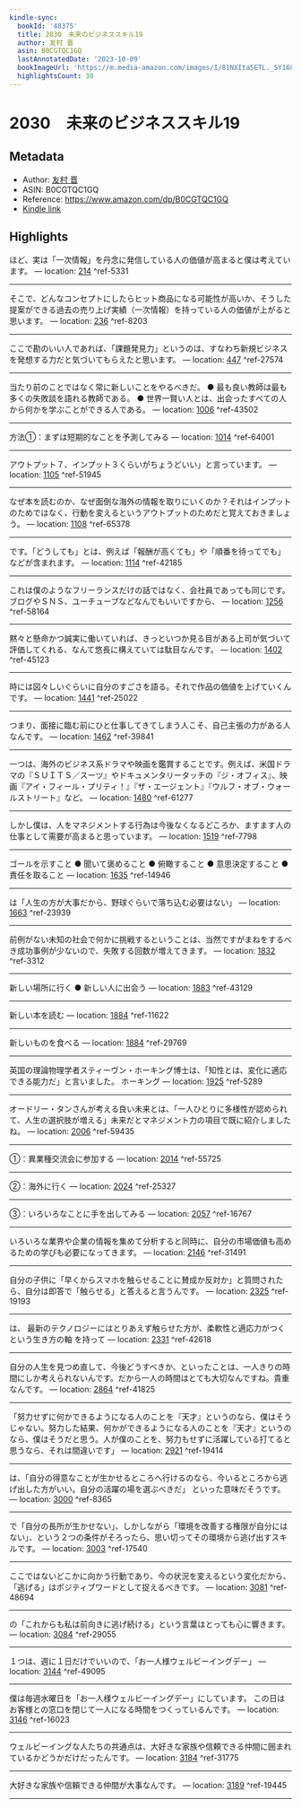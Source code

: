 ```yaml
---
kindle-sync:
  bookId: '48375'
  title: 2030　未来のビジネススキル19
  author: 友村 晋
  asin: B0CGTQC1GQ
  lastAnnotatedDate: '2023-10-09'
  bookImageUrl: 'https://m.media-amazon.com/images/I/81NXIta5ETL._SY160.jpg'
  highlightsCount: 38
---
```

# 2030　未来のビジネススキル19
## Metadata
* Author: [友村 晋](https://www.amazon.comundefined)
* ASIN: B0CGTQC1GQ
* Reference: https://www.amazon.com/dp/B0CGTQC1GQ
* [Kindle link](kindle://book?action=open&asin=B0CGTQC1GQ)

## Highlights
ほど、実は「一次情報」を丹念に発信している人の価値が高まると僕は考えています。 — location: [214](kindle://book?action=open&asin=B0CGTQC1GQ&location=214) ^ref-5331

---
そこで、どんなコンセプトにしたらヒット商品になる可能性が高いか、そうした提案ができる過去の売り上げ実績（一次情報）を持っている人の価値が上がると思います。 — location: [236](kindle://book?action=open&asin=B0CGTQC1GQ&location=236) ^ref-8203

---
ここで勘のいい人であれば、「課題発見力」というのは、すなわち新規ビジネスを発想する力だと気づいてもらえたと思います。 — location: [447](kindle://book?action=open&asin=B0CGTQC1GQ&location=447) ^ref-27574

---
当たり前のことではなく常に新しいことをやるべきだ。 ● 最も良い教師は最も多くの失敗談を語れる教師である。 ● 世界一賢い人とは、出会ったすべての人から何かを学ぶことができる人である。 — location: [1006](kindle://book?action=open&asin=B0CGTQC1GQ&location=1006) ^ref-43502

---
方法①：まずは短期的なことを予測してみる — location: [1014](kindle://book?action=open&asin=B0CGTQC1GQ&location=1014) ^ref-64001

---
アウトプット７、インプット３くらいがちょうどいい」と言っています。 — location: [1105](kindle://book?action=open&asin=B0CGTQC1GQ&location=1105) ^ref-51945

---
なぜ本を読むのか、なぜ面倒な海外の情報を取りにいくのか？それはインプットのためではなく、行動を変えるというアウトプットのためだと覚えておきましょう。 — location: [1108](kindle://book?action=open&asin=B0CGTQC1GQ&location=1108) ^ref-65378

---
です。「どうしても」とは、例えば「報酬が高くても」や「順番を待ってでも」などが含まれます。 — location: [1114](kindle://book?action=open&asin=B0CGTQC1GQ&location=1114) ^ref-42185

---
これは僕のようなフリーランスだけの話ではなく、会社員であっても同じです。ブログやＳＮＳ、ユーチューブなどなんでもいいですから、 — location: [1256](kindle://book?action=open&asin=B0CGTQC1GQ&location=1256) ^ref-58164

---
黙々と懸命かつ誠実に働いていれば、きっといつか見る目がある上司が気づいて評価してくれる、なんて悠長に構えていては駄目なんです。 — location: [1402](kindle://book?action=open&asin=B0CGTQC1GQ&location=1402) ^ref-45123

---
時には図々しいぐらいに自分のすごさを語る。それで作品の価値を上げていくんです。 — location: [1441](kindle://book?action=open&asin=B0CGTQC1GQ&location=1441) ^ref-25022

---
つまり、面接に臨む前にひと仕事してきてしまう人こそ、自己主張の力がある人なんです。 — location: [1462](kindle://book?action=open&asin=B0CGTQC1GQ&location=1462) ^ref-39841

---
一つは、海外のビジネス系ドラマや映画を鑑賞することです。例えば、米国ドラマの『ＳＵＩＴＳ／スーツ』やドキュメンタリータッチの『ジ・オフィス』、映画『アイ・フィール・プリティ！』『ザ・エージェント』『ウルフ・オブ・ウォールストリート』など。 — location: [1480](kindle://book?action=open&asin=B0CGTQC1GQ&location=1480) ^ref-61277

---
しかし僕は、人をマネジメントする行為は今後なくなるどころか、ますます人の仕事として需要が高まると思っています。 — location: [1519](kindle://book?action=open&asin=B0CGTQC1GQ&location=1519) ^ref-7798

---
ゴールを示すこと ● 聞いて褒めること ● 俯瞰すること ● 意思決定すること ● 責任を取ること — location: [1635](kindle://book?action=open&asin=B0CGTQC1GQ&location=1635) ^ref-14946

---
は「人生の方が大事だから、野球ぐらいで落ち込む必要はない」 — location: [1663](kindle://book?action=open&asin=B0CGTQC1GQ&location=1663) ^ref-23939

---
前例がない未知の社会で何かに挑戦するということは、当然ですがまねをするべき成功事例が少ないので、失敗する回数が増えてきます。 — location: [1832](kindle://book?action=open&asin=B0CGTQC1GQ&location=1832) ^ref-3312

---
新しい場所に行く ● 新しい人に出会う — location: [1883](kindle://book?action=open&asin=B0CGTQC1GQ&location=1883) ^ref-43129

---
新しい本を読む — location: [1884](kindle://book?action=open&asin=B0CGTQC1GQ&location=1884) ^ref-11622

---
新しいものを食べる — location: [1884](kindle://book?action=open&asin=B0CGTQC1GQ&location=1884) ^ref-29769

---
英国の理論物理学者スティーヴン・ホーキング博士は、「知性とは、変化に適応できる能力だ」と言いました。 ホーキング — location: [1925](kindle://book?action=open&asin=B0CGTQC1GQ&location=1925) ^ref-5289

---
オードリー・タンさんが考える良い未来とは、「一人ひとりに多様性が認められて、人生の選択肢が増える」未来だとマネジメント力の項目で既に紹介しましたね。 — location: [2006](kindle://book?action=open&asin=B0CGTQC1GQ&location=2006) ^ref-59435

---
①：異業種交流会に参加する — location: [2014](kindle://book?action=open&asin=B0CGTQC1GQ&location=2014) ^ref-55725

---
②：海外に行く — location: [2024](kindle://book?action=open&asin=B0CGTQC1GQ&location=2024) ^ref-25327

---
③：いろいろなことに手を出してみる — location: [2057](kindle://book?action=open&asin=B0CGTQC1GQ&location=2057) ^ref-16767

---
いろいろな業界や企業の情報を集めて分析すると同時に、自分の市場価値も高めるための学びも必要になってきます。 — location: [2146](kindle://book?action=open&asin=B0CGTQC1GQ&location=2146) ^ref-31491

---
自分の子供に「早くからスマホを触らせることに賛成か反対か」と質問されたら、自分は即答で「触らせる」と答えると言うんです。 — location: [2325](kindle://book?action=open&asin=B0CGTQC1GQ&location=2325) ^ref-19193

---
は、 最新のテクノロジーにはとりあえず触らせた方が、柔軟性と適応力がつくという生き方の軸 を持って — location: [2331](kindle://book?action=open&asin=B0CGTQC1GQ&location=2331) ^ref-42618

---
自分の人生を見つめ直して、今後どうすべきか、といったことは、一人きりの時間にしか考えられないんです。だから一人の時間はとても大切なんですね。貴重なんです。 — location: [2864](kindle://book?action=open&asin=B0CGTQC1GQ&location=2864) ^ref-41825

---
「努力せずに何かできるようになる人のことを『天才』というのなら、僕はそうじゃない。努力した結果、何かができるようになる人のことを『天才』というのなら、僕はそうだと思う。人が僕のことを、努力もせずに活躍している打てると思うなら、それは間違いです」 — location: [2921](kindle://book?action=open&asin=B0CGTQC1GQ&location=2921) ^ref-19414

---
は、「自分の得意なことが生かせるところへ行けるのなら、今いるところから逃げ出した方がいい。自分の活躍の場を選ぶべきだ」 といった意味だそうです。 — location: [3000](kindle://book?action=open&asin=B0CGTQC1GQ&location=3000) ^ref-8365

---
で「自分の長所が生かせない」、しかしながら「環境を改善する権限が自分にはない」、という２つの条件がそろったら、思い切ってその環境から逃げ出すスキルです。 — location: [3003](kindle://book?action=open&asin=B0CGTQC1GQ&location=3003) ^ref-17540

---
ここではないどこかに向かう行動であり、今の状況を変えるという変化だから、「逃げる」はポジティブワードとして捉えるべきです。 — location: [3081](kindle://book?action=open&asin=B0CGTQC1GQ&location=3081) ^ref-48694

---
の「これからも私は前向きに逃げ続ける」という言葉はとっても心に響きます。 — location: [3084](kindle://book?action=open&asin=B0CGTQC1GQ&location=3084) ^ref-29055

---
１つは、週に１日だけでいいので、「お一人様ウェルビーイングデー」 — location: [3144](kindle://book?action=open&asin=B0CGTQC1GQ&location=3144) ^ref-49095

---
僕は毎週水曜日を「お一人様ウェルビーイングデー」にしています。 この日はお客様との窓口を閉じて一人になる時間をつくっているんです。 — location: [3146](kindle://book?action=open&asin=B0CGTQC1GQ&location=3146) ^ref-16023

---
ウェルビーイングな人たちの共通点は、大好きな家族や信頼できる仲間に囲まれているかどうかだけだったんです。 — location: [3184](kindle://book?action=open&asin=B0CGTQC1GQ&location=3184) ^ref-31775

---
大好きな家族や信頼できる仲間が大事なんです。 — location: [3189](kindle://book?action=open&asin=B0CGTQC1GQ&location=3189) ^ref-19445

---
